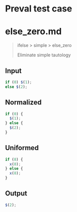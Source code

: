 # Preval test case

# else_zero.md

> ifelse > simple > else_zero
>
> Eliminate simple tautology

## Input

`````js filename=intro
if (0) $(1);
else $(2);
`````

## Normalized

`````js filename=intro
if (0) {
  $(1);
} else {
  $(2);
}
`````

## Uniformed

`````js filename=intro
if (8) {
  x(8);
} else {
  x(8);
}
`````

## Output

`````js filename=intro
$(2);
`````
